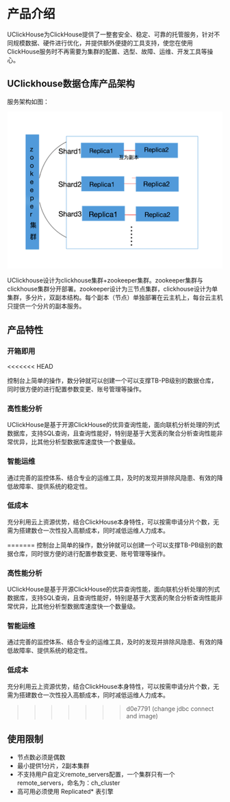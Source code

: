 # 产品介绍
   UClickHouse为ClickHouse提供了一整套安全、稳定、可靠的托管服务，针对不同规模数据、硬件进行优化，并提供额外便捷的工具支持，使您在使用ClickHouse服务时不再需要为集群的配置、选型、故障、运维、开发工具等操心。

## UClickhouse数据仓库产品架构

服务架构如图：

![image](images/image1.png)

UClickhouse设计为clickhouse集群+zookeeper集群。zookeeper集群与clickhouse集群分开部署。zookeeper设计为三节点集群，clickhouse设计为单集群，多分片，双副本结构。每个副本（节点）单独部署在云主机上，每台云主机只提供一个分片的副本服务。


## 产品特性

### 开箱即用
<<<<<<< HEAD
   
   控制台上简单的操作，数分钟就可以创建一个可以支撑TB-PB级别的数据仓库，同时很方便的进行配置参数变更、账号管理等操作。

### 高性能分析

   UClickHouse是基于开源ClickHouse的优异查询性能，面向联机分析处理的列式数据库，支持SQL查询，且查询性能好，特别是基于大宽表的聚合分析查询性能非常优异，比其他分析型数据库速度快一个数量级。

### 智能运维
   
   通过完善的监控体系、结合专业的运维工具，及时的发现并排除风隐患、有效的降低故障率、提供系统的稳定性。
   
### 低成本

   充分利用云上资源优势，结合ClickHouse本身特性，可以按需申请分片个数，无需为搭建数仓一次性投入高额成本，同时减低运维人力成本。

=======
控制台上简单的操作，数分钟就可以创建一个可以支撑TB-PB级别的数据仓库，同时很方便的进行配置参数变更、账号管理等操作。

### 高性能分析
UClickHouse是基于开源ClickHouse的优异查询性能，面向联机分析处理的列式数据库，支持SQL查询，且查询性能好，特别是基于大宽表的聚合分析查询性能非常优异，比其他分析型数据库速度快一个数量级。

### 智能运维
通过完善的监控体系、结合专业的运维工具，及时的发现并排除风隐患、有效的降低故障率、提供系统的稳定性。

### 低成本
充分利用云上资源优势，结合ClickHouse本身特性，可以按需申请分片个数，无需为搭建数仓一次性投入高额成本，同时减低运维人力成本。
>>>>>>> d0e7791 (change jdbc connect and image)

## 使用限制
 
 * 节点数必须是偶数
 * 最小提供1分片，2副本集群
 * 不支持用户自定义remote_servers配置，一个集群只有一个remote_servers，命名为：ch_cluster
 * 高可用必须使用 Replicated* 表引擎
